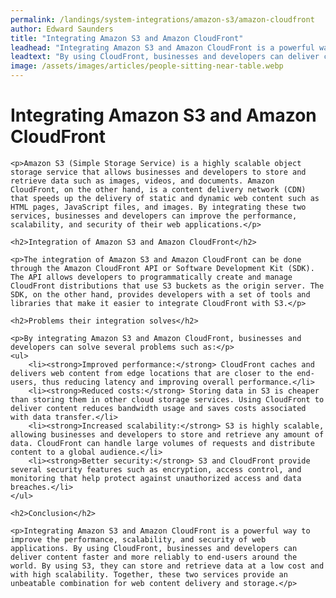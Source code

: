 ```yaml
---
permalink: /landings/system-integrations/amazon-s3/amazon-cloudfront
author: Edward Saunders
title: "Integrating Amazon S3 and Amazon CloudFront"
leadhead: "Integrating Amazon S3 and Amazon CloudFront is a powerful way to improve the performance, scalability, and security of web applications"
leadtext: "By using CloudFront, businesses and developers can deliver content faster and more reliably to end-users around the world. By using S3, they can store and retrieve data at a low cost and with high scalability. Together, these two services provide an unbeatable combination for web content delivery and storage."
image: /assets/images/articles/people-sitting-near-table.webp
---
```

<div class="arttext">	<h1>Integrating Amazon S3 and Amazon CloudFront</h1>

	<p>Amazon S3 (Simple Storage Service) is a highly scalable object storage service that allows businesses and developers to store and retrieve data such as images, videos, and documents. Amazon CloudFront, on the other hand, is a content delivery network (CDN) that speeds up the delivery of static and dynamic web content such as HTML pages, JavaScript files, and images. By integrating these two services, businesses and developers can improve the performance, scalability, and security of their web applications.</p>

	<h2>Integration of Amazon S3 and Amazon CloudFront</h2>

	<p>The integration of Amazon S3 and Amazon CloudFront can be done through the Amazon CloudFront API or Software Development Kit (SDK). The API allows developers to programmatically create and manage CloudFront distributions that use S3 buckets as the origin server. The SDK, on the other hand, provides developers with a set of tools and libraries that make it easier to integrate CloudFront with S3.</p>

	<h2>Problems their integration solves</h2>

	<p>By integrating Amazon S3 and Amazon CloudFront, businesses and developers can solve several problems such as:</p>
	<ul>
		<li><strong>Improved performance:</strong> CloudFront caches and delivers web content from edge locations that are closer to the end-users, thus reducing latency and improving overall performance.</li>
		<li><strong>Reduced costs:</strong> Storing data in S3 is cheaper than storing them in other cloud storage services. Using CloudFront to deliver content reduces bandwidth usage and saves costs associated with data transfer.</li>
		<li><strong>Increased scalability:</strong> S3 is highly scalable, allowing businesses and developers to store and retrieve any amount of data. CloudFront can handle large volumes of requests and distribute content to a global audience.</li>
		<li><strong>Better security:</strong> S3 and CloudFront provide several security features such as encryption, access control, and monitoring that help protect against unauthorized access and data breaches.</li>
	</ul>

	<h2>Conclusion</h2>

	<p>Integrating Amazon S3 and Amazon CloudFront is a powerful way to improve the performance, scalability, and security of web applications. By using CloudFront, businesses and developers can deliver content faster and more reliably to end-users around the world. By using S3, they can store and retrieve data at a low cost and with high scalability. Together, these two services provide an unbeatable combination for web content delivery and storage.</p>
</div>